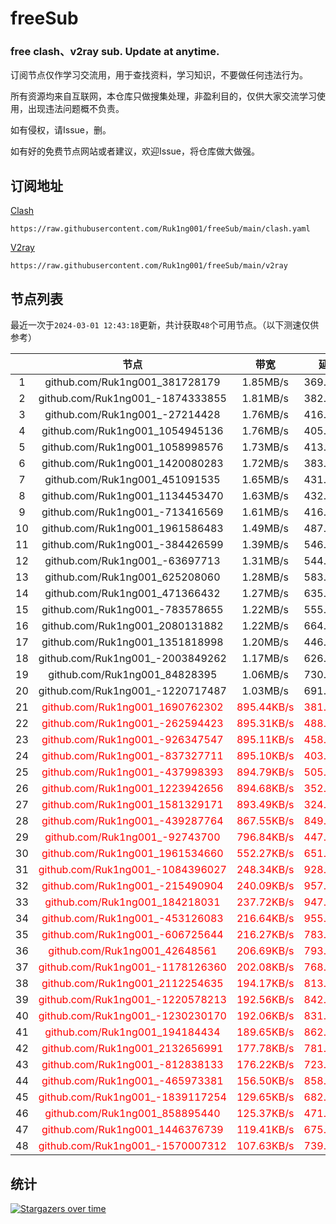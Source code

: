 # freeSub
### free clash、v2ray sub. Update at anytime.

订阅节点仅作学习交流用，用于查找资料，学习知识，不要做任何违法行为。

所有资源均来自互联网，本仓库只做搜集处理，非盈利目的，仅供大家交流学习使用，出现违法问题概不负责。

如有侵权，请Issue，删。

如有好的免费节点网站或者建议，欢迎Issue，将仓库做大做强。

## 订阅地址
[Clash](https://raw.githubusercontent.com/Ruk1ng001/freeSub/main/clash.yaml)
```
https://raw.githubusercontent.com/Ruk1ng001/freeSub/main/clash.yaml
```
[V2ray](https://raw.githubusercontent.com/Ruk1ng001/freeSub/main/v2ray)
```
https://raw.githubusercontent.com/Ruk1ng001/freeSub/main/v2ray
```

## 节点列表

最近一次于`2024-03-01 12:43:18`更新，共计获取`48`个可用节点。（以下测速仅供参考）

|  | 节点 | 带宽 | 延迟 |
|:-:|:--:|:--:|:--:|
 | 1 | github.com/Ruk1ng001_381728179 | 1.85MB/s | 369.00ms |
 | 2 | github.com/Ruk1ng001_-1874333855 | 1.81MB/s | 382.00ms |
 | 3 | github.com/Ruk1ng001_-27214428 | 1.76MB/s | 416.00ms |
 | 4 | github.com/Ruk1ng001_1054945136 | 1.76MB/s | 405.00ms |
 | 5 | github.com/Ruk1ng001_1058998576 | 1.73MB/s | 413.00ms |
 | 6 | github.com/Ruk1ng001_1420080283 | 1.72MB/s | 383.00ms |
 | 7 | github.com/Ruk1ng001_451091535 | 1.65MB/s | 431.00ms |
 | 8 | github.com/Ruk1ng001_1134453470 | 1.63MB/s | 432.00ms |
 | 9 | github.com/Ruk1ng001_-713416569 | 1.61MB/s | 416.00ms |
 | 10 | github.com/Ruk1ng001_1961586483 | 1.49MB/s | 487.00ms |
 | 11 | github.com/Ruk1ng001_-384426599 | 1.39MB/s | 546.00ms |
 | 12 | github.com/Ruk1ng001_-63697713 | 1.31MB/s | 544.00ms |
 | 13 | github.com/Ruk1ng001_625208060 | 1.28MB/s | 583.00ms |
 | 14 | github.com/Ruk1ng001_471366432 | 1.27MB/s | 635.00ms |
 | 15 | github.com/Ruk1ng001_-783578655 | 1.22MB/s | 555.00ms |
 | 16 | github.com/Ruk1ng001_2080131882 | 1.22MB/s | 664.00ms |
 | 17 | github.com/Ruk1ng001_1351818998 | 1.20MB/s | 446.00ms |
 | 18 | github.com/Ruk1ng001_-2003849262 | 1.17MB/s | 626.00ms |
 | 19 | github.com/Ruk1ng001_84828395 | 1.06MB/s | 730.00ms |
 | 20 | github.com/Ruk1ng001_-1220717487 | 1.03MB/s | 691.00ms |
 | 21 | <font color=red>github.com/Ruk1ng001_1690762302</font> | <font color=red>895.44KB/s</font> | <font color=red>381.00ms</font> |
 | 22 | <font color=red>github.com/Ruk1ng001_-262594423</font> | <font color=red>895.31KB/s</font> | <font color=red>488.00ms</font> |
 | 23 | <font color=red>github.com/Ruk1ng001_-926347547</font> | <font color=red>895.11KB/s</font> | <font color=red>458.00ms</font> |
 | 24 | <font color=red>github.com/Ruk1ng001_-837327711</font> | <font color=red>895.10KB/s</font> | <font color=red>403.00ms</font> |
 | 25 | <font color=red>github.com/Ruk1ng001_-437998393</font> | <font color=red>894.79KB/s</font> | <font color=red>505.00ms</font> |
 | 26 | <font color=red>github.com/Ruk1ng001_1223942656</font> | <font color=red>894.68KB/s</font> | <font color=red>352.00ms</font> |
 | 27 | <font color=red>github.com/Ruk1ng001_1581329171</font> | <font color=red>893.49KB/s</font> | <font color=red>324.00ms</font> |
 | 28 | <font color=red>github.com/Ruk1ng001_-439287764</font> | <font color=red>867.55KB/s</font> | <font color=red>849.00ms</font> |
 | 29 | <font color=red>github.com/Ruk1ng001_-92743700</font> | <font color=red>796.84KB/s</font> | <font color=red>447.00ms</font> |
 | 30 | <font color=red>github.com/Ruk1ng001_1961534660</font> | <font color=red>552.27KB/s</font> | <font color=red>651.00ms</font> |
 | 31 | <font color=red>github.com/Ruk1ng001_-1084396027</font> | <font color=red>248.34KB/s</font> | <font color=red>928.00ms</font> |
 | 32 | <font color=red>github.com/Ruk1ng001_-215490904</font> | <font color=red>240.09KB/s</font> | <font color=red>957.00ms</font> |
 | 33 | <font color=red>github.com/Ruk1ng001_184218031</font> | <font color=red>237.72KB/s</font> | <font color=red>947.00ms</font> |
 | 34 | <font color=red>github.com/Ruk1ng001_-453126083</font> | <font color=red>216.64KB/s</font> | <font color=red>955.00ms</font> |
 | 35 | <font color=red>github.com/Ruk1ng001_-606725644</font> | <font color=red>216.27KB/s</font> | <font color=red>783.00ms</font> |
 | 36 | <font color=red>github.com/Ruk1ng001_42648561</font> | <font color=red>206.69KB/s</font> | <font color=red>793.00ms</font> |
 | 37 | <font color=red>github.com/Ruk1ng001_-1178126360</font> | <font color=red>202.08KB/s</font> | <font color=red>768.00ms</font> |
 | 38 | <font color=red>github.com/Ruk1ng001_2112254635</font> | <font color=red>194.17KB/s</font> | <font color=red>813.00ms</font> |
 | 39 | <font color=red>github.com/Ruk1ng001_-1220578213</font> | <font color=red>192.56KB/s</font> | <font color=red>842.00ms</font> |
 | 40 | <font color=red>github.com/Ruk1ng001_-1230230170</font> | <font color=red>192.06KB/s</font> | <font color=red>831.00ms</font> |
 | 41 | <font color=red>github.com/Ruk1ng001_194184434</font> | <font color=red>189.65KB/s</font> | <font color=red>862.00ms</font> |
 | 42 | <font color=red>github.com/Ruk1ng001_2132656991</font> | <font color=red>177.78KB/s</font> | <font color=red>781.00ms</font> |
 | 43 | <font color=red>github.com/Ruk1ng001_-812838133</font> | <font color=red>176.22KB/s</font> | <font color=red>723.00ms</font> |
 | 44 | <font color=red>github.com/Ruk1ng001_-465973381</font> | <font color=red>156.50KB/s</font> | <font color=red>858.00ms</font> |
 | 45 | <font color=red>github.com/Ruk1ng001_-1839117254</font> | <font color=red>129.65KB/s</font> | <font color=red>682.00ms</font> |
 | 46 | <font color=red>github.com/Ruk1ng001_858895440</font> | <font color=red>125.37KB/s</font> | <font color=red>471.00ms</font> |
 | 47 | <font color=red>github.com/Ruk1ng001_1446376739</font> | <font color=red>119.41KB/s</font> | <font color=red>675.00ms</font> |
 | 48 | <font color=red>github.com/Ruk1ng001_-1570007312</font> | <font color=red>107.63KB/s</font> | <font color=red>739.00ms</font> |


## 统计

[![Stargazers over time](https://starchart.cc/Ruk1ng001/freeSub.svg)](https://starchart.cc/Ruk1ng001/freeSub)